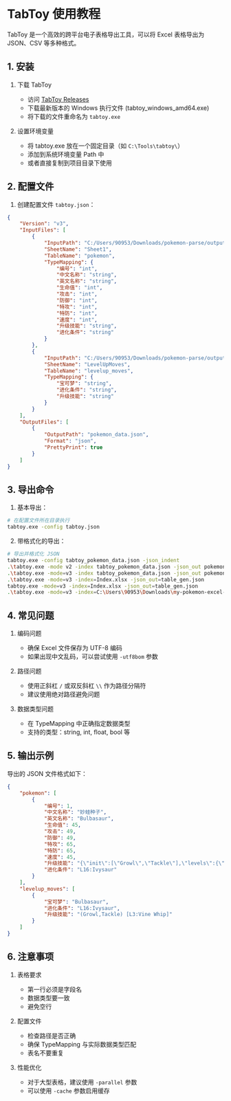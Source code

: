 # TabToy 使用教程

TabToy 是一个高效的跨平台电子表格导出工具，可以将 Excel 表格导出为 JSON、CSV 等多种格式。

## 1. 安装

1. 下载 TabToy
   - 访问 [TabToy Releases](https://github.com/davyxu/tabtoy/releases)
   - 下载最新版本的 Windows 执行文件 (tabtoy_windows_amd64.exe)
   - 将下载的文件重命名为 `tabtoy.exe`

2. 设置环境变量
   - 将 tabtoy.exe 放在一个固定目录（如 `C:\Tools\tabtoy\`）
   - 添加到系统环境变量 Path 中
   - 或者直接复制到项目目录下使用

## 2. 配置文件

1. 创建配置文件 `tabtoy.json`：
```json
{
    "Version": "v3",
    "InputFiles": [
        {
            "InputPath": "C:/Users/90953/Downloads/pokemon-parse/output/pokemon_data.xlsx",
            "SheetName": "Sheet1",
            "TableName": "pokemon",
            "TypeMapping": {
                "编号": "int",
                "中文名称": "string",
                "英文名称": "string",
                "生命值": "int",
                "攻击": "int",
                "防御": "int",
                "特攻": "int",
                "特防": "int",
                "速度": "int",
                "升级技能": "string",
                "进化条件": "string"
            }
        },
        {
            "InputPath": "C:/Users/90953/Downloads/pokemon-parse/output/pokemon_data.xlsx",
            "SheetName": "LevelUpMoves",
            "TableName": "levelup_moves",
            "TypeMapping": {
                "宝可梦": "string",
                "进化条件": "string",
                "升级技能": "string"
            }
        }
    ],
    "OutputFiles": [
        {
            "OutputPath": "pokemon_data.json",
            "Format": "json",
            "PrettyPrint": true
        }
    ]
}
```

## 3. 导出命令

1. 基本导出：
```bash
# 在配置文件所在目录执行
tabtoy.exe -config tabtoy.json
```

2. 带格式化的导出：
```bash
# 导出并格式化 JSON
tabtoy.exe -config tabtoy_pokemon_data.json -json_indent
.\tabtoy.exe -mode v2 -index tabtoy_pokemon_data.json -json_out pokemon_data.json
.\tabtoy.exe -mode=v3 -index tabtoy_pokemon_data.json -json_out pokemon_data.json
.\tabtoy.exe -mode=v3 -index=Index.xlsx -json_out=table_gen.json
tabtoy.exe -mode=v3 -index=Index.xlsx -json_out=table_gen.json
.\tabtoy.exe -mode=v3 -index=C:\Users\90953\Downloads\my-pokemon-excel-designer\Index.xlsx -json_out=C:\Users\90953\Downloads\my-pokemon-excel-designer\table_gen.json
```

## 4. 常见问题

1. 编码问题
   - 确保 Excel 文件保存为 UTF-8 编码
   - 如果出现中文乱码，可以尝试使用 `-utf8bom` 参数

2. 路径问题
   - 使用正斜杠 `/` 或双反斜杠 `\\` 作为路径分隔符
   - 建议使用绝对路径避免问题

3. 数据类型问题
   - 在 TypeMapping 中正确指定数据类型
   - 支持的类型：string, int, float, bool 等

## 5. 输出示例

导出的 JSON 文件格式如下：
```json
{
    "pokemon": [
        {
            "编号": 1,
            "中文名称": "妙蛙种子",
            "英文名称": "Bulbasaur",
            "生命值": 45,
            "攻击": 49,
            "防御": 49,
            "特攻": 65,
            "特防": 65,
            "速度": 45,
            "升级技能": "{\"init\":[\"Growl\",\"Tackle\"],\"levels\":{\"L3\":[\"Vine Whip\"]}}",
            "进化条件": "L16:Ivysaur"
        }
    ],
    "levelup_moves": [
        {
            "宝可梦": "Bulbasaur",
            "进化条件": "L16:Ivysaur",
            "升级技能": "(Growl,Tackle) [L3:Vine Whip]"
        }
    ]
}
```

## 6. 注意事项

1. 表格要求
   - 第一行必须是字段名
   - 数据类型要一致
   - 避免空行

2. 配置文件
   - 检查路径是否正确
   - 确保 TypeMapping 与实际数据类型匹配
   - 表名不要重复

3. 性能优化
   - 对于大型表格，建议使用 `-parallel` 参数
   - 可以使用 `-cache` 参数启用缓存
